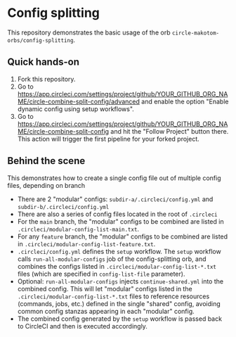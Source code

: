 # Config splitting

This repository demonstrates the basic usage of the orb `circle-makotom-orbs/config-splitting`.

## Quick hands-on

1.  Fork this repository.
2.  Go to https://app.circleci.com/settings/project/github/YOUR_GITHUB_ORG_NAME/circle-combine-split-config/advanced and enable the option "Enable dynamic config using setup workflows".
3.  Go to https://app.circleci.com/settings/project/github/YOUR_GITHUB_ORG_NAME/circle-combine-split-config and hit the "Follow Project" button there.
    This action will trigger the first pipeline for your forked project.

## Behind the scene

This demonstrates how to create a single config file out of multiple config files, depending on branch

- There are 2 "modular" configs: 
`subdir-a/.circleci/config.yml` and `subdir-b/.circleci/config.yml`
- There are also a series of config files located in the root of `.circleci`
- For the `main` branch, the "modular" configs to be combined are listed in `.circleci/modular-config-list-main.txt`.
- For any `feature` branch, the "modular" configs to be combined are listed in `.circleci/modular-config-list-feature.txt`.
- `.circleci/config.yml` defines the `setup` workflow. The `setup` workflow calls `run-all-modular-configs` job of the config-splitting orb, and combines the configs listed in `.circleci/modular-config-list-*.txt` files (which are specified in `config-list-file` parameter).
- Optional: `run-all-modular-configs` injects `continue-shared.yml` into the combined config. This will let "modular" configs listed in the `.circleci/modular-config-list-*.txt` files to reference resources (commands, jobs, etc.) defined in the single "shared" config, avoiding common config stanzas appearing in each "modular" config.
- The combined config generated by the `setup` workflow is passed back to CircleCI and then is executed accordingly.
